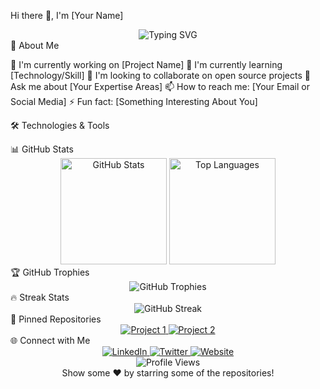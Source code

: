 Hi there 👋, I'm [Your Name]
<div align="center">
  <img src="https://readme-typing-svg.herokuapp.com?font=Fira+Code&pause=1000&color=2986CC&width=435&lines=Full+Stack+Developer;Open+Source+Enthusiast;Always+learning+new+things" alt="Typing SVG" />
</div>
🚀 About Me

🔭 I'm currently working on [Project Name]
🌱 I'm currently learning [Technology/Skill]
👯 I'm looking to collaborate on open source projects
💬 Ask me about [Your Expertise Areas]
📫 How to reach me: [Your Email or Social Media]
⚡ Fun fact: [Something Interesting About You]

🛠️ Technologies & Tools
<div align="center">

</div>
📊 GitHub Stats
<div align="center">
  <img src="https://github-readme-stats.vercel.app/api?username=yourusername&show_icons=true&theme=tokyonight" alt="GitHub Stats" height="170" />
  <img src="https://github-readme-stats.vercel.app/api/top-langs/?username=yourusername&layout=compact&theme=tokyonight" alt="Top Languages" height="170" />
</div>
🏆 GitHub Trophies
<div align="center">
  <img src="https://github-profile-trophy.vercel.app/?username=yourusername&theme=darkhub&no-frame=true&margin-w=15&margin-h=15" alt="GitHub Trophies" />
</div>
🔥 Streak Stats
<div align="center">
  <img src="https://github-readme-streak-stats.herokuapp.com/?user=yourusername&theme=tokyonight" alt="GitHub Streak" />
</div>
📌 Pinned Repositories
<div align="center">
  <a href="https://github.com/yourusername/project1">
    <img src="https://github-readme-stats.vercel.app/api/pin/?username=yourusername&repo=project1&theme=tokyonight" alt="Project 1" />
  </a>
  <a href="https://github.com/yourusername/project2">
    <img src="https://github-readme-stats.vercel.app/api/pin/?username=yourusername&repo=project2&theme=tokyonight" alt="Project 2" />
  </a>
</div>
🌐 Connect with Me
<div align="center">
  <a href="https://linkedin.com/in/yourprofile">
    <img src="https://img.shields.io/badge/LinkedIn-0077B5?style=for-the-badge&logo=linkedin&logoColor=white" alt="LinkedIn" />
  </a>
  <a href="https://twitter.com/yourhandle">
    <img src="https://img.shields.io/badge/Twitter-1DA1F2?style=for-the-badge&logo=twitter&logoColor=white" alt="Twitter" />
  </a>
  <a href="https://yourwebsite.com">
    <img src="https://img.shields.io/badge/Website-FF5722?style=for-the-badge&logo=google-chrome&logoColor=white" alt="Website" />
  </a>
</div>

<div align="center">
  <img src="https://komarev.com/ghpvc/?username=yourusername&color=blue&style=flat-square&label=Profile+Views" alt="Profile Views" />
</div>
<div align="center">
Show some ❤️ by starring some of the repositories!
</div>
